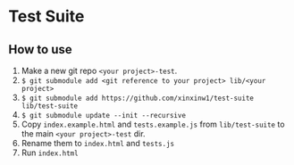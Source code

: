 # Test Suite

## How to use

1. Make a new git repo `<your project>-test`.
2. `$ git submodule add <git reference to your project> lib/<your project>`
3. `$ git submodule add https://github.com/xinxinw1/test-suite lib/test-suite`
4. `$ git submodule update --init --recursive`
5. Copy `index.example.html` and `tests.example.js` from `lib/test-suite` to the main `<your project>-test` dir.
6. Rename them to `index.html` and `tests.js`
7. Run `index.html`

